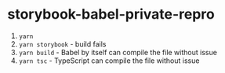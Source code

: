 # storybook-babel-private-repro

1. `yarn`
2. `yarn storybook` - build fails
3. `yarn build` - Babel by itself can compile the file without issue
4. `yarn tsc` - TypeScript can compile the file without issue
